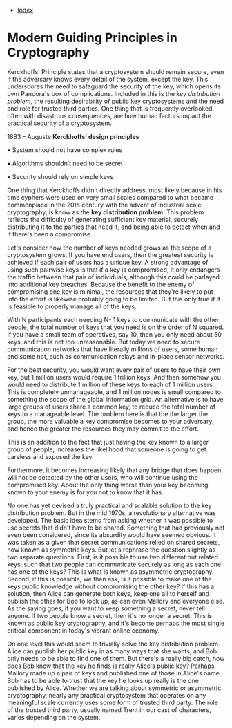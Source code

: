 - [Index](https://github.com/KiraDiShira/Crypto#crypto)   

# Modern Guiding Principles in Cryptography

Kerckhoffs' Principle states that a cryptosystem should remain secure, even if the adversary knows every detail of the system, except the key. This underscores the need to safeguard the security of the key, which opens its own Pandora's box of complications. Included in this is the *key distribution problem*, the resulting desirability of public key cryptosystems and the need and role for trusted third parties. One thing that is frequently overlooked, often with disastrous consequences, are how human factors impact the practical security of a cryptosystem.

1883 – Auguste **Kerckhoffs’ design principles**

•  System should not have complex rules 

• Algorithms shouldn’t need to be secret 

• Security should rely on simple keys

One thing that Kerckhoffs didn't directly address, most likely because in his time cyphers were used on very small scales compared to what became commonplace in the 20th century with the advent of industrial scale cryptography, is know as the **key distribution problem**. This problem reflects the difficulty of generating sufficient key material, securely distributing it to the parties that need it, and being able to detect when and if there's been a compromise.
 
 Let's consider how the number of keys needed grows as the scope of a cryptosystem grows. If you have end users, then the greatest security is achieved if each pair of users has a unique key. A strong advantage of using such pairwise keys is that if a key is compromised, it only endangers the traffic between that pair of individuals,.although this could be parlayed into additional key breaches. Because the benefit to the enemy of compromising one key is minimal, the resources that they're likely to put into the effort is likewise probably going to be limited. But this only true if it is feasible to properly manage all of the keys.
 
With N participants each needing N- 1 keys to communicate with the other people, the total number of keys that you need is on the order of N squared. If you have a small team of operatives, say 10, then you only need about 50 keys, and this is not too unreasonable. But today we need to secure communication networks that have literally millions of users, some human and some not, such as communication relays and in-place sensor networks.
 
For the best security, you would want every pair of users to have their own key, but 1 million users would require 1 trillion keys. And then somehow you would need to distribute 1 million of these keys to each of 1 million users. This is completely unmanageable, and 1 million nodes is small compared to something the scope of the global information grid. An alternative is to have large groups of users share a common key, to reduce the total number of keys to a manageable level. The problem here is that the the larger the group, the more valuable a key compromise becomes to your adversary, and hence the greater the resources they may commit to the effort.
 
This is an addition to the fact that just having the key known to a larger group of people, increases the likelihood that someone is going to get careless and exposed the key.
 
Furthermore, it becomes increasing likely that any bridge that does happen, will not be detected by the other users, who will continue using the compromised key. About the only thing worse than your key becoming known to your enemy is for you not to know that it has.
 
No one has yet devised a truly practical and scalable solution to the key distribution problem. But in the mid 1970s, a revolutionary alternative was developed. The basic idea stems from asking whether it was possible to use secrets that didn't have to be shared. Something that had previously not even been considered, since its absurdity would have seemed obvious. It was taken as a given that secret communications relied on shared secrets, now known as symmetric keys. But let's rephrase the question slightly as two separate questions. First, is it possible to use two different but related keys, such that two people can communicate securely as long as each one has one of the keys? This is what is known as asymmetric cryptography. Second, if this is possible, we then ask, is it possible to make one of the keys public knowledge without compromising the other key? If this has a solution, then Alice can generate both keys, keep one all to herself and publish the other for Bob to look up, as can even Mallory and everyone else. As the saying goes, if you want to keep something a secret, never tell anyone. If two people know a secret, then it's no longer a secret. This is known as public key cryptography, and it's become perhaps the most single critical component in today's vibrant online economy.

On one level this would seem to trivially solve the key distribution problem. Alice can publish her public key in as many ways that she wants, and Bob only needs to be able to find one of them. But there's a really big catch, how does Bob know that the key he finds is really Alice's public key? Perhaps Mallory made up a pair of keys and published one of those in Alice's name. Bob has to be able to trust that the key he looks up really is the one published by Alice.
Whether we are talking about symmetric or asymmetric cryptography, nearly any practical cryptosystem that operates on any meaningful scale currently uses some form of trusted third party. The role of the trusted third party, usually named Trent in our cast of characters, varies depending on the system.


